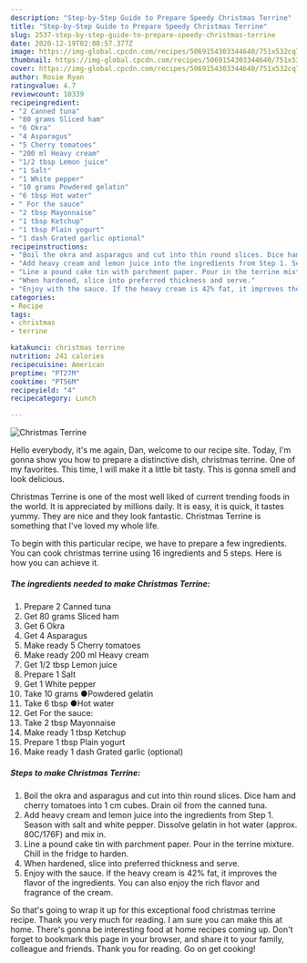 ```yaml
---
description: "Step-by-Step Guide to Prepare Speedy Christmas Terrine"
title: "Step-by-Step Guide to Prepare Speedy Christmas Terrine"
slug: 2537-step-by-step-guide-to-prepare-speedy-christmas-terrine
date: 2020-12-19T02:08:57.377Z
image: https://img-global.cpcdn.com/recipes/5069154303344640/751x532cq70/christmas-terrine-recipe-main-photo.jpg
thumbnail: https://img-global.cpcdn.com/recipes/5069154303344640/751x532cq70/christmas-terrine-recipe-main-photo.jpg
cover: https://img-global.cpcdn.com/recipes/5069154303344640/751x532cq70/christmas-terrine-recipe-main-photo.jpg
author: Rosie Ryan
ratingvalue: 4.7
reviewcount: 10339
recipeingredient:
- "2 Canned tuna"
- "80 grams Sliced ham"
- "6 Okra"
- "4 Asparagus"
- "5 Cherry tomatoes"
- "200 ml Heavy cream"
- "1/2 tbsp Lemon juice"
- "1 Salt"
- "1 White pepper"
- "10 grams Powdered gelatin"
- "6 tbsp Hot water"
- " For the sauce"
- "2 tbsp Mayonnaise"
- "1 tbsp Ketchup"
- "1 tbsp Plain yogurt"
- "1 dash Grated garlic optional"
recipeinstructions:
- "Boil the okra and asparagus and cut into thin round slices. Dice ham and cherry tomatoes into 1 cm cubes. Drain oil from the canned tuna."
- "Add heavy cream and lemon juice into the ingredients from Step 1. Season with salt and white pepper. Dissolve gelatin in hot water (approx. 80C/176F) and mix in."
- "Line a pound cake tin with parchment paper. Pour in the terrine mixture. Chill in the fridge to harden."
- "When hardened, slice into preferred thickness and serve."
- "Enjoy with the sauce. If the heavy cream is 42% fat, it improves the flavor of the ingredients. You can also enjoy the rich flavor and fragrance of the cream."
categories:
- Recipe
tags:
- christmas
- terrine

katakunci: christmas terrine 
nutrition: 241 calories
recipecuisine: American
preptime: "PT27M"
cooktime: "PT56M"
recipeyield: "4"
recipecategory: Lunch

---
```



![Christmas Terrine](https://img-global.cpcdn.com/recipes/5069154303344640/751x532cq70/christmas-terrine-recipe-main-photo.jpg)

Hello everybody, it's me again, Dan, welcome to our recipe site. Today, I'm gonna show you how to prepare a distinctive dish, christmas terrine. One of my favorites. This time, I will make it a little bit tasty. This is gonna smell and look delicious.



Christmas Terrine is one of the most well liked of current trending foods in the world. It is appreciated by millions daily. It is easy, it is quick, it tastes yummy. They are nice and they look fantastic. Christmas Terrine is something that I've loved my whole life.


To begin with this particular recipe, we have to prepare a few ingredients. You can cook christmas terrine using 16 ingredients and 5 steps. Here is how you can achieve it.

<!--inarticleads1-->

##### The ingredients needed to make Christmas Terrine:

1. Prepare 2 Canned tuna
1. Get 80 grams Sliced ham
1. Get 6 Okra
1. Get 4 Asparagus
1. Make ready 5 Cherry tomatoes
1. Make ready 200 ml Heavy cream
1. Get 1/2 tbsp Lemon juice
1. Prepare 1 Salt
1. Get 1 White pepper
1. Take 10 grams ●Powdered gelatin
1. Take 6 tbsp ●Hot water
1. Get  For the sauce:
1. Take 2 tbsp Mayonnaise
1. Make ready 1 tbsp Ketchup
1. Prepare 1 tbsp Plain yogurt
1. Make ready 1 dash Grated garlic (optional)




<!--inarticleads2-->

##### Steps to make Christmas Terrine:

1. Boil the okra and asparagus and cut into thin round slices. Dice ham and cherry tomatoes into 1 cm cubes. Drain oil from the canned tuna.
1. Add heavy cream and lemon juice into the ingredients from Step 1. Season with salt and white pepper. Dissolve gelatin in hot water (approx. 80C/176F) and mix in.
1. Line a pound cake tin with parchment paper. Pour in the terrine mixture. Chill in the fridge to harden.
1. When hardened, slice into preferred thickness and serve.
1. Enjoy with the sauce. If the heavy cream is 42% fat, it improves the flavor of the ingredients. You can also enjoy the rich flavor and fragrance of the cream.




So that's going to wrap it up for this exceptional food christmas terrine recipe. Thank you very much for reading. I am sure you can make this at home. There's gonna be interesting food at home recipes coming up. Don't forget to bookmark this page in your browser, and share it to your family, colleague and friends. Thank you for reading. Go on get cooking!
